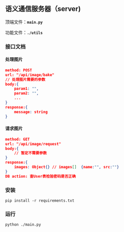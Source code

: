## 语义通信服务器（server)

顶端文件：**`main.py`**

功能文件：**`./utils`**

### 接口文档

#### 处理图片

```json
method: POST
url: "/api/image/bake"
// 处理图片需要的参数
body:{
    param1: "",
    param2: "",
    ...
}
response:{
    message: string
}
```

#### 请求图片

```json
method: GET
url: "/api/image/request"
body:{
    // 暂定不需要参数
}
response:{
    images: Object{} // images[]  {name:"", src:""}
}
DB action: 查User表检验密码是否正确
```

### 安装

```shell
pip install -r requirements.txt
```

### 运行

```shell
python ./main.py
```

